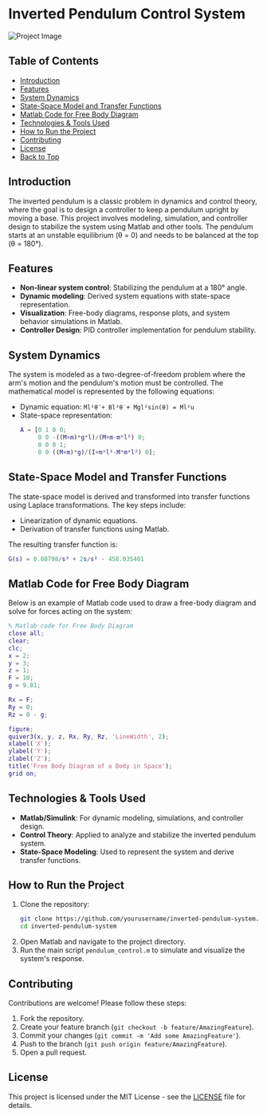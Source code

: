 # Inverted Pendulum Control System

![Project Image](#) <!-- Placeholder for project image -->

## Table of Contents
- [Introduction](#introduction)
- [Features](#features)
- [System Dynamics](#system-dynamics)
- [State-Space Model and Transfer Functions](#state-space-model-and-transfer-functions)
- [Matlab Code for Free Body Diagram](#matlab-code-for-free-body-diagram)
- [Technologies & Tools Used](#technologies--tools-used)
- [How to Run the Project](#how-to-run-the-project)
- [Contributing](#contributing)
- [License](#license)
- [Back to Top](#) <!-- Placeholder for back to top -->

## Introduction
The inverted pendulum is a classic problem in dynamics and control theory, where the goal is to design a controller to keep a pendulum upright by moving a base. This project involves modeling, simulation, and controller design to stabilize the system using Matlab and other tools. The pendulum starts at an unstable equilibrium (θ = 0) and needs to be balanced at the top (θ = 180°).

## Features
- **Non-linear system control**: Stabilizing the pendulum at a 180° angle.
- **Dynamic modeling**: Derived system equations with state-space representation.
- **Visualization**: Free-body diagrams, response plots, and system behavior simulations in Matlab.
- **Controller Design**: PID controller implementation for pendulum stability.

## System Dynamics
The system is modeled as a two-degree-of-freedom problem where the arm's motion and the pendulum's motion must be controlled. The mathematical model is represented by the following equations:
- Dynamic equation: `Ml²θ̈ + Bl²θ̇ + Mgl²sin(θ) = Ml²u`
- State-space representation:
  ```matlab
  A = [0 1 0 0;
       0 0 -((M+m)*g*l)/(M+m-m*l²) 0;
       0 0 0 1;
       0 0 ((M+m)*g)/(I+m*l²-M*m*l²) 0];
  ```

## State-Space Model and Transfer Functions
The state-space model is derived and transformed into transfer functions using Laplace transformations. The key steps include:
- Linearization of dynamic equations.
- Derivation of transfer functions using Matlab.

The resulting transfer function is:
```matlab
G(s) = 0.08798/s³ + 2s/s² - 458.035401
```

## Matlab Code for Free Body Diagram
Below is an example of Matlab code used to draw a free-body diagram and solve for forces acting on the system:
```matlab
% Matlab code for Free Body Diagram
close all;
clear;
clc;
x = 2;
y = 3;
z = 1;
F = 10;
g = 9.81;

Rx = F;
Ry = 0;
Rz = 0 - g;

figure;
quiver3(x, y, z, Rx, Ry, Rz, 'LineWidth', 2);
xlabel('X');
ylabel('Y');
zlabel('Z');
title('Free Body Diagram of a Body in Space');
grid on;
```

## Technologies & Tools Used
- **Matlab/Simulink**: For dynamic modeling, simulations, and controller design.
- **Control Theory**: Applied to analyze and stabilize the inverted pendulum system.
- **State-Space Modeling**: Used to represent the system and derive transfer functions.
  
## How to Run the Project
1. Clone the repository:
   ```bash
   git clone https://github.com/yourusername/inverted-pendulum-system.git
   cd inverted-pendulum-system
   ```
2. Open Matlab and navigate to the project directory.
3. Run the main script `pendulum_control.m` to simulate and visualize the system's response.


## Contributing
Contributions are welcome! Please follow these steps:
1. Fork the repository.
2. Create your feature branch (`git checkout -b feature/AmazingFeature`).
3. Commit your changes (`git commit -m 'Add some AmazingFeature'`).
4. Push to the branch (`git push origin feature/AmazingFeature`).
5. Open a pull request.

## License
This project is licensed under the MIT License - see the [LICENSE](LICENSE) file for details.

